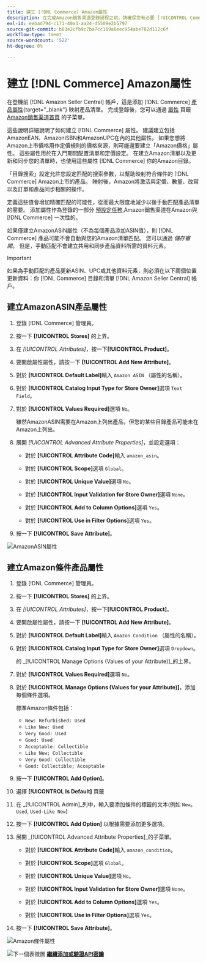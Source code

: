 ```yaml
---
title: 建立 [!DNL Commerce] Amazon屬性
description: 在完成Amazon銷售渠道登錄過程之前，請確保您有必要 [!UICONTROL Commerce] 產品屬性。
exl-id: eebad794-c171-40a3-aa24-d5509e2b5797
source-git-commit: b63e2cfb9c7ba7cc169a6eec954abe782d112c6f
workflow-type: tm+mt
source-wordcount: '522'
ht-degree: 0%

---
```


# 建立 [!DNL Commerce] Amazon屬性

在登機前 [!DNL Amazon Seller Central] 帳戶，這是添加 [!DNL Commerce] [產品屬性](https://docs.magento.com/user-guide/stores/attributes-product.html){target="_blank"} 映射產品清單。 完成登錄後，您可以通過 [屬性](./managing-attributes.md) 頁籤 [Amazon銷售渠道首頁](./amazon-sales-channel-home.md) 的子菜單。

這些說明詳細說明了如何建立 [!DNL Commerce] 屬性。 建議建立包括AmazonEAN、AmazonISBN和AmazonUPC在內的其他屬性。 如果您想將Amazon上市價格用作定價規則的價格來源，則可能還要建立「Amazon價格」屬性。 這些屬性用於在入門期間配置清單和定價設定。 在建立Amazon清單以及更新和同步您的清單時，也使用這些屬性 [!DNL Commerce] 你的Amazon目錄。

「目錄搜索」設定允許您設定匹配的搜索參數，以幫助映射符合條件的 [!DNL Commerce] Amazon上市的產品。 映射後，Amazon將激活與定價、數量、改寫以及訂單和產品同步相關的操作。

定義這些值會增加精確匹配的可能性，從而最大限度地減少以後手動匹配產品清單的需要。 添加屬性作為登錄的一部分 [預設定任務](./amazon-pre-setup-tasks.md),Amazon銷售渠道在Amazon與 [!DNL Commerce] 一次性的。

如果僅建立AmazonASIN屬性（不為每個產品添加ASIN值），則 [!DNL Commerce] 產品可能不會自動與您的Amazon清單匹配。 您可以通過 _儲存審閱_。 但是，手動匹配不會建立共用和同步產品資料所需的資料元素。

>[!IMPORTANT]
>
>如果為手動匹配的產品更新ASIN、UPC或其他資料元素，則必須在以下兩個位置更新資料：你 [!DNL Commerce] 目錄和清單 [!DNL Amazon Seller Central] 帳戶。

## 建立AmazonASIN產品屬性

1. 登錄 [!DNL Commerce] 管理員。

1. 按一下 **[!UICONTROL Stores]** 的上界。

1. 在 _[!UICONTROL Attributes]_，按一下&#x200B;**[!UICONTROL Product]**。

1. 要開啟屬性屬性，請按一下 **[!UICONTROL Add New Attribute]**。

1. 對於 **[!UICONTROL Default Label]**&#x200B;輸入 `Amazon ASIN` （屬性的名稱）。

1. 對於 **[!UICONTROL Catalog Input Type for Store Owner]**&#x200B;選項 `Text Field`。

1. 對於 **[!UICONTROL Values Required]**&#x200B;選項 `No`。

   雖然AmazonASIN需要在Amazon上列出產品，但您的某些目錄產品可能未在Amazon上列出。

1. 展開 _[!UICONTROL Advanced Attribute Properties]_，並設定選項：

   - 對於 **[!UICONTROL Attribute Code]**&#x200B;輸入 `amazon_asin`。

   - 對於 **[!UICONTROL Scope]**&#x200B;選項 `Global`。

   - 對於 **[!UICONTROL Unique Value]**&#x200B;選項 `No`。

   - 對於 **[!UICONTROL Input Validation for Store Owner]**&#x200B;選項 `None`。

   - 對於 **[!UICONTROL Add to Column Options]**&#x200B;選項 `Yes`。

   - 對於 **[!UICONTROL Use in Filter Options]**&#x200B;選項 `Yes`。

1. 按一下 **[!UICONTROL Save Attribute]**。

![AmazonASIN屬性](assets/creating-asin-attribute.png)

## 建立Amazon條件產品屬性

1. 登錄 [!DNL Commerce] 管理員。

1. 按一下 **[!UICONTROL Stores]** 的上界。

1. 在 _[!UICONTROL Attributes]_，按一下&#x200B;**[!UICONTROL Product]**。

1. 要開啟屬性屬性，請按一下 **[!UICONTROL Add New Attribute]**。

1. 對於 **[!UICONTROL Default Label]**&#x200B;輸入 `Amazon Condition` （屬性的名稱）。

1. 對於 **[!UICONTROL Catalog Input Type for Store Owner]**&#x200B;選項 `Dropdown`。

   的 _[!UICONTROL Manage Options (Values of your Attribute)]_的上界。

1. 對於 **[!UICONTROL Values Required]**&#x200B;選項 `No`。

1. 對於 **[!UICONTROL Manage Options (Values for your Attribute)]**，添加每個條件選項。

   標準Amazon條件包括：

   - `New: Refurbished: Used`
   - `Like New: Used`
   - `Very Good: Used`
   - `Good: Used`
   - `Acceptable: Collectible`
   - `Like New; Collectible`
   - `Very Good: Collectible`
   - `Good: Collectible; Acceptable`

1. 按一下 **[!UICONTROL Add Option]**。

1. 選擇 **[!UICONTROL Is Default]** 頁籤

1. 在 _[!UICONTROL Admin]_列中，輸入要添加條件的標籤的文本(例如 `New`。 `Used`, `Used-Like New`)

1. 按一下 **[!UICONTROL Add Option]** 以根據需要添加更多選項。

1. 展開 _[!UICONTROL Advanced Attribute Properties]_的子菜單。

   - 對於 **[!UICONTROL Attribute Code]**&#x200B;輸入 `amazon_condition`。

   - 對於 **[!UICONTROL Scope]**&#x200B;選項 `Global`。

   - 對於 **[!UICONTROL Unique Value]**&#x200B;選項 `No`。

   - 對於 **[!UICONTROL Input Validation for Store Owner]**&#x200B;選項 `None`。

   - 對於 **[!UICONTROL Add to Column Options]**&#x200B;選項 `Yes`。

   - 對於 **[!UICONTROL Use in Filter Options]**&#x200B;選項 `Yes`。

1. 按一下 **[!UICONTROL Save Attribute]**。

![Amazon條件屬性](assets/creating-amazon-condition-attribute.png)

![下一個表徵圖](assets/btn-next.png) [**繼續添加或驗證API密鑰**](./amazon-verify-api-key.md)
